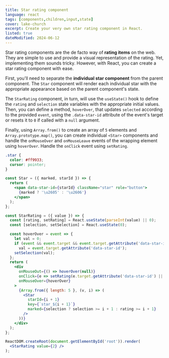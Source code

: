 ```yaml
---
title: Star rating component
language: react
tags: [components,children,input,state]
cover: lake-church
excerpt: Create your very own star rating component in React.
listed: true
dateModified: 2024-06-12
---
```


Star rating components are the de facto way of **rating items** on the web. They are simple to use and provide a visual representation of the rating. Yet, implementing them sounds tricky. However, with React, you can create a star rating component with ease.

First, you'll need to separate the **individual star component** from the parent component. The `Star` component will render each individual star with the appropriate appearance based on the parent component's state.

The `StarRating` component, in turn, will use the `useState()` hook to define the `rating` and `selection` state variables with the appropriate initial values. Then, you can define a method, `hoverOver`, that updates `selected` according to the provided `event`, using the `.data-star-id` attribute of the event's target or resets it to `0` if called with a `null` argument.

Finally, using `Array.from()` to create an array of `5` elements and `Array.prototype.map()`, you can create individual `<Star>` components and handle the `onMouseOver` and `onMouseLeave` events of the wrapping element using `hoverOver`. Handle the `onClick` event using `setRating`.

```css
.star {
  color: #ff9933;
  cursor: pointer;
}
```

```jsx
const Star = ({ marked, starId }) => {
  return (
    <span data-star-id={starId} className="star" role="button">
      {marked ? '\u2605' : '\u2606'}
    </span>
  );
};

const StarRating = ({ value }) => {
  const [rating, setRating] = React.useState(parseInt(value) || 0);
  const [selection, setSelection] = React.useState(0);

  const hoverOver = event => {
    let val = 0;
    if (event && event.target && event.target.getAttribute('data-star-id'))
      val = event.target.getAttribute('data-star-id');
    setSelection(val);
  };
  return (
    <div
      onMouseOut={() => hoverOver(null)}
      onClick={e => setRating(e.target.getAttribute('data-star-id') || rating)}
      onMouseOver={hoverOver}
    >
      {Array.from({ length: 5 }, (v, i) => (
        <Star
          starId={i + 1}
          key={`star_${i + 1}`}
          marked={selection ? selection >= i + 1 : rating >= i + 1}
        />
      ))}
    </div>
  );
};

ReactDOM.createRoot(document.getElementById('root')).render(
  <StarRating value={2} />
);
```
